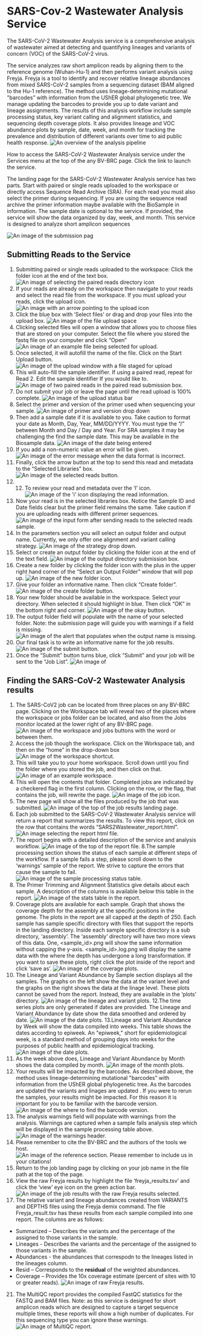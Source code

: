 # SARS-Cov-2 Wastewater Analysis Service

The SARS-CoV-2 Wastewater Analysis service is a comprehensive analysis of wastewater aimed at detecting and quantifying lineages and variants of concern (VOC) of the SARS-CoV-2 virus. 

The service analyzes raw short amplicon reads by aligning them to the reference genome (Wuhan-Hu-1) and then performs variant analysis using Freyja.  Freyja is a tool to identify and recover relative lineage abundances from mixed SARS-CoV-2 samples from a sequencing dataset (BAM aligned to the Hu-1 reference).  The method uses lineage-determining mutational "barcodes” with information from the UShER global phylogenetic tree.  We manage updating the barcodes to provide you up to date variant and lineage assignments. The results of this analysis workflow include sample processing status, key variant calling and alignment statistics, and sequencing depth coverage plots. It also provides lineage and VOC abundance plots by sample, date, week, and month for tracking the prevalence and distribution of different variants over time to aid public health response.
![An overview of the analysis pipeline](images/image_1_workflow_image.png "An overview of the analysis pipeline") 

How to access the SARS-CoV-2 Wastewater Analysis service under the Services menu at the top of the any BV-BRC page. Click the link to launch the service.

The landing page for the SARS-CoV-2 Wastewater Analysis service has two parts. Start with paired or single reads uploaded to the workspace or directly access Sequence Read Archive (SRA). For each read you must also select the primer during sequencing.  If you are using the sequence read archive the primer information maybe available with the BioSample in information.  The sample date is optional to the service. If provided, the service will show the data organized by day, week, and month.  This service is designed to analyze short amplicon sequences

![An image of the submission pag](images/image_2_submission_page.png "An image of the submission page")

## Submitting Reads to the Service
1. Submitting paired or single reads uploaded to the workspace: Click the folder icon at the end of the text box.
![An image of selecting the paired reads directory icon](images/image_3_paired_reads_select_directory.png "An image of selecting the paired reads directory icon")
2. If your reads are already on the workspace then navigate to your reads and select the read file from the workspace. If you must upload your reads, click the upload icon.
![An image with an arrow pointing to the upload icon](images/image_2_2_upload_icon.png "An image with an arrow pointing to the upload icon")
3. Click the blue box with ‘Select files’ or drag and drop your files into the upload box.
![An image of the file upload space](images/image_4_upload_window.png "An image of the file upload space")
4. Clicking selected files will open a window that allows you to choose files that are stored on your computer. Select the file where you stored the fastq file on your computer and click “Open”
![An image of an example file being selected for upload.](images/image_5_select_file.png "An image of an example file being selected for upload.")
5. Once selected, it will autofill the name of the file. Click on the Start Upload button.
![An image of the upload window with a file staged for upload](images/image_6_start_upload.png "An image of the upload window with a file staged for upload")
6. This will auto-fill the sample identifier. If using a paired read, repeat for Read 2. Edit the sample identifier If you would like to.
![An image of two paired reads in the paired read submission box.](images/image_7.png "An image of two paired reads in the paired read submission box.")
7. Do not submit your job or leave the page until the read upload is 100% complete.
![An image of the upload status bar](images/image_8_upload_status.png "An image of the upload status bar")
8. Select the primer and version of the primer used when sequencing your sample.
![An image of primer and version drop down](images/image_9_primer_selection.png "An image of primer and version drop down")
9. Then add a sample date if it is available to you. Take caution to format your date as Month, Day, Year, MM/DD/YYYY. You must type the “/” between Month and Day / Day and Year. For SRA samples it may be challenging the find the sample date. This may be available in the Biosample data.
![An image of the date being entered](images/image_10_date.png "An image of the date being entered")
10. If you add a non-numeric value an error will be given.
![An image of the error message when the data format is incorrect.](images/image_11_date_error.png "An image of the error message when the data format is incorrect.")
11. Finally, click the arrow button at the top to send this read and metadata to the “Selected Libraries” box.
![An image of the selected reads button.](images/image_11_select_reads_button.png "An image of the selected reads button.")
12. 12.	To review your read and metadata over the ‘I’ icon.
![An image of the 'i' icon displaying the read information.](images/image_13_read_i_icon.png "An image of the 'i' icon displaying the read information.")
13. Now your read is in the selected libraries box. Notice the Sample ID and Date fields clear but the primer field remains the same. Take caution if you are uploading reads with different primer sequences.
![An image of the input form after sending reads to the selected reads sample.](images/image_14_reads_selected.png "An image of the input form after sending reads to the selected reads sample.")
14. In the parameters section you will select an output folder and output name. Currently, we only offer one alignment and variant calling strategy.
![An image of the strategy drop down.](images/image_15_missing_outputs.png "An image of the strategy drop down.")
15. Select or create an output folder by clicking the folder icon at the end of the text field.
![An image of the output directory submission box.](images/image_16_select_output_directory.png "An image of the output directory submission box.")
16. Create a new folder by clicking the folder icon with the plus in the upper right hand corner of the “Select an Output Folder” window that will pop up.
![An image of the new folder icon.](images/image_17_output_dir_new_dir.png "An image of the new folder icon.")
17. Give your folder an informative name. Then click “Create folder”.
![An image of the create folder button.](images/image_18_creating_new_output_dir.png "An image of the create folder button.")
18. Your new folder should be available in the workspace. Select your directory. When selected it should highlight in blue. Then click “OK” in the bottom right and corner.
![An image of the okay button.](images/image_19_selecting_new_output_dir.png "An image of the okay button.")
19. The output folder field will populate with the name of your selected folder. Note: the submission page will guide you with warnings if a field is missing.
![An image of the alert that populates when the output name is missing.](images/image_20_missing_output_name.png "An image of the alert that populates when the output name is missing.")
20. Our final task is to write an informative name for the job results.
![An image of the submit button.](images/image_21_submitting.png "An image of the submit button.")
21. Once the “Submit” button turns blue, click “Submit” and your job will be sent to the “Job List”.
![An image of](images/image_22_job_submitted.png "e")
## Finding the SARS-CoV-2 Wastewater Analysis results
1. The SARS-CoV2 job can be located from three places on any BV-BRC page. Clicking on the Workspace tab will reveal two of the places where the workspace or jobs folder can be located, and also from the Jobs monitor located at the lower right of any BV-BRC page.
![An image of the workspace and jobs buttons with the word or between them.](images/image_23_my_jobs.png "An image of the workspace and jobs buttons with the word or between them.") 
2. Access the job though the workspace. Click on the Workspace tab, and then on the “home” in the drop-down box
![An image of the workspace shortcut.](images/image_24_my_jobs_workspace.png "An image of the workspace shortcut.")
3. This will take you to your home workspace. Scroll down until you find the folder where you stored the job, and then click on that.
![An image of an example workspace.](images/image_25_my_jobs_home.png "An image of an example workspace.")
4. This will open the contents that folder. Completed jobs are indicated by a checkered flag in the first column. Clicking on the row, or the flag, that contains the job, will rewrite the page.
![An image of the job icon.](images/image_27_select_job_result.png "An image of the job icon.")
5. The new page will show all the files produced by the job that was submitted.
![An image of the top of the job results landing page.](images/image_28_job_results_stats.png "An image of the top of the job results landing page.")
6. Each job submitted to the SARS-CoV-2 Wastewater Analysis service will return a report that summarizes the results. To view this report, click on the row that contains the words “SARS2Wastewater_report.html”.
![An image selecting the report html file.](images/image_29_select_report.png "An image selecting the report html file.")
7. The report begins with a detailed description of the service and analysis workflow.
![An image of the top of the report file.](images/image_30_report_1.png "An image of the top of the report file.")
8.The sample processing section shows the status of each sample at different steps of the workflow. If a sample fails a step, please scroll down to the ‘warnings’ sample of the report. We strive to capture the errors that cause the sample to fail.
![An image of the sample processing status table.](images/image_31_report_2.png "An image of the sample processing status table.")
9. The Primer Trimming and Alignment Statistics give details about each sample. A description of the columns is available below this table in the report.
![An image of the stats table in the report.](images/image_32_report_3.png "An image of the stats table in the report.")
10. Coverage plots are available for each sample. Graph that shows the coverage depth for the assembly at the specific positions in the genome. The plots in the report are all capped at the depth of 250. Each sample has sample specific directory with files that support the reports in the landing directory. Inside each sample specific directory is a sub directory, ‘assembly’. The ‘assembly’ directory will have two more views of this data. One, <sample_id>.png will show the same information without capping the y-axis. <sample_id>.log.png will display the same data with the where the depth has undergone a long transformation. If you want to save these plots, right click the plot inside of the report and click ‘save as’.
![An image of the coverage plots.](images/image_33.png "An image of the coverage plots.") 
11. The Lineage and Variant Abundance by Sample section displays all the samples. The graphs on the left show the data at the variant level and the graphs on the right shows the data at the linage level. These plots cannot be saved from the report. Instead, they are available in the ‘plots’ directory.
![An image of the lineage and variant plots.](images/image_34.png "An image of the lineage and variant plots.") 
12.The time series plots are only generated if dates are provided. The Lineage and Variant Abundance by date  show the data smoothed and ordered by date.
![An image of the date plots.](images/image_35.png "An image of the date plots.")
13.Lineage and Variant Abundance by Week will show the data compiled into weeks. This table shows the dates according to epiweek.  An "epiweek," short for epidemiological week, is a standard method of grouping days into weeks for the purposes of public health and epidemiological tracking.
![An image of the date plots.](images/image_36.png "An image of the date plots.")
14. As the week above does, Lineage and Variant Abundance by Month shows the data compiled by month.
![An image of the month plots.](images/image_37.png "An image of the month plots.")
15. Your results will be impacted by the barcodes. As described above, the method uses lineage-determining mutational "barcodes” with information from the UShER global phylogenetic tree. As the barcodes are updated the variants and linages are updated . If you were to rerun the samples, your results might be impacted. For this reason it is important for you to be familiar with the barcode version.
![An image of the where to find the barcode version.](images/image_38.png "An image of the where to find the barcode version.")
16.	The analysis warnings field will populate with warnings from the analysis. Warnings are captured when a sample fails analysis step which will be displayed in the sample processing table above.
![An image of the warnings header.](images/image_39.png "An image of the warnings header.")
17.	Please remember to cite the BV-BRC and  the authors of the tools we host.
![An image of the reference section. Please remember to include us in your citations!](images/image_40.png "An image of the reference section. Please remember to include us in your citations!")
18. Return to the job landing page by clicking on your job name in the file path at the top of the page.
19. View the raw Freyja results by highlight the file ‘freyja_results.tsv’ and click the ‘view’ eye icon on the green action bar.
![An image of the job results with the raw Freyja results selected.](images/image_41_select_raw_freyja_results.png "An image of the job results with the raw Freyja results selected.")
20.	The relative variant and lineage abundances created from VARIANTS and DEPTHS files using the Freyja demix command. The file Freyja_result.tsv has these results from each sample compiled into one report. The columns are as follows:
* Summarized – Describes the variants and the percentage of the assigned to those variants in the sample.
* Lineages - Describes the variants and the percentage of the assigned to those variants in the sample.
* Abundances - the abundances that correspodn to the lineages listed in the lineages column.
* Resid – Corresponds to the **residual** of the weighted abundances.
* Coverage – Provides the 10x coverage estimate (percent of sites with 10 or greater reads).
![An image of raw Freyja results.](images/image_42_raw_freyja_results.png "An image of raw Freyja results.")
21. The MultiQC report provides the compiled FastQC statistics  for the FASTQ and BAM files. Note: as this service is designed for short amplicon reads which are designed to capture a target sequence multiple times, these reports will show a high number of duplicates. For this sequencing type you can ignore these warnings.
![An image of MultiQC report.](images/image_43_multiqc.png "An image of MultiQC report.")

